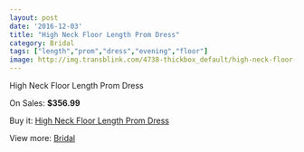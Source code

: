 ```yaml
---
layout: post
date: '2016-12-03'
title: "High Neck Floor Length Prom Dress"
category: Bridal
tags: ["length","prom","dress","evening","floor"]
image: http://img.transblink.com/4738-thickbox_default/high-neck-floor-length-prom-dress.jpg
---
```

High Neck Floor Length Prom Dress

On Sales: **$356.99**
<a href="https://www.transblink.com/en/bridal/1478-high-neck-floor-length-prom-dress.html"><amp-img layout="responsive" width="600" height="600" src="//img.transblink.com/4738-thickbox_default/high-neck-floor-length-prom-dress.jpg" alt="High Neck Floor Length Prom Dress 0" /></a>
<a href="https://www.transblink.com/en/bridal/1478-high-neck-floor-length-prom-dress.html"><amp-img layout="responsive" width="600" height="600" src="//img.transblink.com/4739-thickbox_default/high-neck-floor-length-prom-dress.jpg" alt="High Neck Floor Length Prom Dress 1" /></a>

Buy it: [High Neck Floor Length Prom Dress](https://www.transblink.com/en/bridal/1478-high-neck-floor-length-prom-dress.html "High Neck Floor Length Prom Dress")

View more: [Bridal](https://www.transblink.com/en/3-bridal "Bridal")